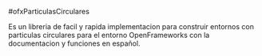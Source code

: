 #ofxParticulasCirculares

Es un libreria de facil y rapida implementacion para construir entornos 
con particulas circulares para el entorno OpenFrameworks con la documentacion
y funciones en español.
